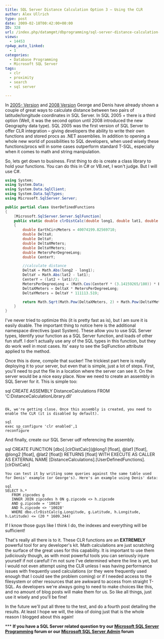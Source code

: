 ```yaml
---
title: SQL Server Distance Calculation Option 3 – Using the CLR
author: Alex Ullrich
type: post
date: 2009-02-18T00:42:00+00:00
ID: 328
url: /index.php/datamgmt/dbprogramming/sql-server-distance-calculation-option-3/
views:
  - 14453
rp4wp_auto_linked:
  - 1
categories:
  - Database Programming
  - Microsoft SQL Server
tags:
  - clr
  - proximity
  - search
  - sql server

---
```

In [2005- Version][1] and [2008 Version][2] George and Denis have already shown a couple of great ways to calculate distance between two pairs of latitude/longitude coordinates in SQL Server. In SQL 2005 + there is a third option (Well, it was the second option until 2008 introduced the new Geography data type). SQL 2005 was the first version of SQL Server to offer CLR integration – giving developers the ability to write their own functions and stored procs as .NET assemblies. In addition to opening a whole new world of possibilities to SQL developers, when used wisely these functions/procs will in some cases outperform standard T-SQL, especially when it comes to math and string manipulation.

So, lets get down to business. First thing to do is create a class library to hold your functions. You can do this in C# or VB.net, I won't judge. But I will use C#.

```csharp
using System;
using System.Data;
using System.Data.SqlClient;
using System.Data.SqlTypes;
using Microsoft.SqlServer.Server;

public partial class UserDefinedFunctions
{
    [Microsoft.SqlServer.Server.SqlFunction]
    public static double clrDistCalc(double long1, double lat1, double long2, double lat2)
    {
        double EarthCircMeters = 40074199.82569710;
        double DeltaX;
        double DeltaY;
        double DeltaXMeters;
        double DeltaYMeters;
        double MetersPerDegreeLong;
        double CenterY;

        //calculate distance
        DeltaX = Math.Abs(long2 - long1);
        DeltaY = Math.Abs(lat2 - lat1);
        CenterY = (lat2 + lat1)/2;
        MetersPerDegreeLong = (Math.Cos(CenterY * (3.14159265/180)) * EarthCircMeters)/360;
        DeltaXMeters = DeltaX * MetersPerDegreeLong;
        DeltaYMeters = DeltaY * 111113.519;

        return Math.Sqrt(Math.Pow(DeltaXMeters, 2) + Math.Pow(DeltaYMeters, 2))/1609.344;
    }
}
```

I've never tried to optimize this (it is pretty fast as is), but I am sure it is easily doable. The important thing to notice here is the additional namespace directives (past System). These allow you to use SQL Server types, Identify your function as a SQL Server function, and loads of other fun stuff. I don't actually use any of the SQL types in this function, but they do work well in most cases. Its' easy to see the SqlFunction attribute applied to the method.

Once this is done, compile that sucker! The trickiest part here is really deploying it to your server, but even that is simple, just a lot of steps. First, you'll need to put the file in a location where the server can see it. On the server would be a nice easy place. Now we need to create an assembly in SQL Server for it. This is simple too:

sql
CREATE ASSEMBLY DistanceCalculations FROM 'C:DistanceCalculationLibrary.dll'
```

Ok, we're getting close. Once this assembly is created, you need to enable the CLR (it is disabled by default).

sql
exec sp_configure 'clr enabled',1
reconfigure
```

And finally, create our SQL Server udf referencing the assembly. 

sql
CREATE FUNCTION [dbo].[clrDistCalc](@long1 [float], @lat1 [float], @long2 [float], @lat2 [float])
RETURNS [float] WITH EXECUTE AS CALLER
AS 
EXTERNAL NAME [DistanceCalculations].[UserDefinedFunctions].[clrDistCalc]
```
You can test it by writing some queries against the same table used for Denis' example (or George's). Here's an example using Denis' data:

sql
SELECT h.*
   FROM zipcodes g
   INNER JOIN zipcodes h ON g.zipcode <> h.zipcode
   AND g.zipcode = '10028'
   AND h.zipcode <> '10028'
   WHERE dbo.clrDistCalc(g.Longitude, g.Latitude, h.Longitude, h.Latitude) <= (20 * 1609.344)
```

If I know those guys like I think I do, the indexes and everything will be sufficient! 

That's really all there is to it. These CLR functions are an **EXTREMELY** powerful tool for any developer's kit. Math calculations are just scratching the surface of the great uses for this capability. It is important to use them judiciously though, as with most powerful tools you can seriously injure yourself if not careful! I'm not sure I've determined where the line is yet, but I would not even attempt using the CLR unless I was having performance issues with frequently used calculations (or they were frequently used enough that I could see the problem coming) or if I needed access to the filesystem or other resources that are awkward to access from straight T-SQL. As developers we're always going to need to make choices like this, and no amount of blog posts will make them for us. So like all things, just use it wisely and you'll be fine! 

In the future we'll put all three to the test, and do a fourth post detailing the results. At least I hope we will, the idea of doing just that is the whole reason I blogged about this again!

\*** **If you have a SQL Server related question try our [Microsoft SQL Server Programming][3] forum or our [Microsoft SQL Server Admin][4] forum**<ins></ins>

 [1]: /index.php/DataMgmt/DataDesign/sql-server-zipcode-latitude-longitude-pr
 [2]: /index.php/DataMgmt/DataDesign/sql-server-2008-proximity-search-with-th
 [3]: http://forum.ltd.local/viewforum.php?f=17
 [4]: http://forum.ltd.local/viewforum.php?f=22